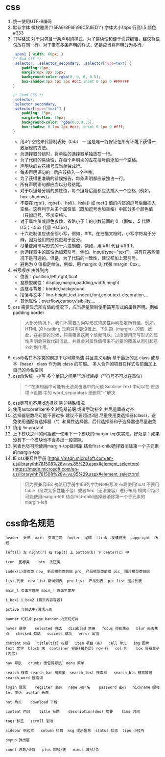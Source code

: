 # css
1. 统一使用UTF-8编码
2. 默认字体 微软雅黑("\5FAE\8F6F\96C5\9ED1") 字体大小14px 行高1.5 颜色#333
3. 书写格式
    对于只包含一条声明的样式，为了易读性和便于快速编辑，建议将语句放在同一行。对于带有多条声明的样式，还是应当将声明分为多行。
    ```css
    .span1 { width: 60px; }
    /* Bad CSS */
    .selector, .selector_secondary, .selector[type=text] {
        padding:15px;
        margin:0px 0px 15px;
        background-color:rgba(0, 0, 0, 0.5);
        box-shadow:0px 1px 2px #CCC,inset 0 1px 0 #FFFFFF
    }

    /* Good CSS */
    .selector,
    .selector_secondary,
    .selector[type="text"] {
        padding: 15px;
        margin-bottom: 15px;
        background-color: rgba(0,0,0,.5);
        box-shadow: 0 1px 2px #ccc, inset 0 1px 0 #fff;
    }
    ```
    * 用4个空格来代替制表符（tab） -- 这是唯一能保证在所有环境下获得一致展现的方法。
    * 为选择器分组时，将单独的选择器单独放在一行。
    * 为了代码的易读性，在每个声明块的左花括号前添加一个空格。
    * 声明块的右花括号应当单独成行。
    * 每条声明语句的 : 后应该插入一个空格。
    * 为了获得更准确的错误报告，每条声明都应该独占一行。
    * 所有声明语句都应当以分号结尾。
    * 对于以逗号分隔的属性值，每个逗号后面都应该插入一个空格（例如，box-shadow）。
    * 不要在 rgb()、rgba()、hsl()、hsla() 或 rect() 值的内部的逗号后面插入空格。这样利于从多个属性值（既加逗号也加空格）中区分多个颜色值（只加逗号，不加空格）。
    * 对于属性值或颜色参数，省略小于 1 的小数前面的 0 （例如，.5 代替 0.5；-.5px 代替 -0.5px）。
    * 十六进制值应该全部小写，例如，#fff。在扫描文档时，小写字符易于分辨，因为他们的形式更易于区分。
    * 尽量使用简写形式的十六进制值，例如，用 #fff 代替 #ffffff。
    * 为选择器中的属性添加双引号，例如，input[type="text"]。只有在某些情况下是可选的，但是，为了代码的一致性，建议都加上双引号。
    * 避免为 0 值指定单位，例如，用 margin: 0; 代替 margin: 0px;。
3. 书写顺序 由外到内
    * 位置：position,left,right,float
    * 盒模型属性：display,margin,padding,width,height
    * 边框与背景：border,background
    * 段落与文本：line-height,text-indent,font,color,text-decoration,...
    * 其他属性：overflow,cursor,visibility,...
4. css 需要显示所有值的情况下，应当尽量限制使用简写形式的属性声明。例如padding border 
    >大部分情况下，我们不需要为简写形式的属性声明指定所有值。例如，HTML 的 heading 元素只需要设置上、下边距（margin）的值，因此，在必要的时候，只需覆盖这两个值就可以。过度使用简写形式的属性声明会导致代码混乱，并且会对属性值带来不必要的覆盖从而引起意外的副作用。
5. css命名在不冲突的前提下尽可能简洁 并且意义明确 基于最近的父 class 或基本（base） class 作为新 class 的前缀。 多人合作的项目在样式名前面加上自己的命名空间
6. css命名统一小写 多个单词之间用"_"进行连接（"_"符号不可以在首位）
    >"-"在编辑器中可能有无法双击选中的问题 Sublime Text 中可以在 首选项->设置 中的 word_separators 里删除"-"解决
7. css尽可能不用id选择器 除非特殊情况
8. 使用autoprefixer补全浏览器前缀 或者手动补全 并尽量垂直对齐
9. 选择器层数尽可能不要过多 建议不要超过3层 尽量使用类选择器(class)，避免使用通配符选择器（*）​和属性选择器，后代选择器和子选择器也尽量避免
10. 慎用 !important
11. 上下模块之间的间距统一使用下一个模块的margin-top来实现，好处是：如果没有下一个模块也不会多出一段空隙。
12. 列表也尽可能使用margin-top做间距 结合first-child选择器消除第一个子元素的margin-top
13. IE css兼容性手册 [https://msdn.microsoft.com/en-us/library/hh781508%28v=vs.85%29.aspx#element_selectors](https://msdn.microsoft.com/en-us/library/hh781508%28v=vs.85%29.aspx#element_selectors)  
    >因为要兼容IE8 勿使用手册中IE8列中为No的写法 布局使用float 不要用table（层次太多性能不佳）或者flex（无法兼容）进行布局 横向间距尽可能使用margin-left 结合first-child选择器消除第一个子元素的margin-left

# css命名规范
```
header  头部  main  页面主题  footer  尾部  flink  友情链接  copyright  版权

left(l) 左 right(r) 右 top(t) 上 bottom(b) 下 center(c) 中

icon_ 图标类    btn_ 按钮类

index(i)首页类 new_ 新闻模型类前缀 pro_ 产品模型类前缀 pic_ 图片模型类前缀

list 列表  new_list 新闻列表  pro_list  产品列表  pic_list 图片列表

main_l 页面主体左 main_r 页面主体左

i_box1 i_box2 (首页内容容器)

active 当前选中/激活元素   

banner 幻灯片 page_banner 内页幻灯片

hover 悬停    selected 挑选   disabled 禁用   focus 得到焦点   blur 失去焦点   checked 勾选   success 成功   error 出错

content 内容   title(tit) 标题   item 项目（条）  cell 单元   img 图片   text 文字  block 块  container 容器(最外层) row 行   col 列    box 容器盒子(内层)

nav 导航   crumbs 面包屑导航  menu 菜单 

search 搜索 search_bar 搜索条  search_text 搜索框   search_btn 搜索按钮    search_word 搜索词

login 登录    regsiter 注册   name 用户名    password 密码   nickname 昵称   tel 电话  avatar 头像

hot 热点    download 下载

content 内容    title 标题    description(des) 摘要    time 时间

tags 标签   scroll 滚动 

sidebar 侧边栏   column 栏目  msg 提示信息  status 状态  tips 小技巧    

popup 弹出层

count 总数/计数   plus 加号/正   minus 减号/负
```